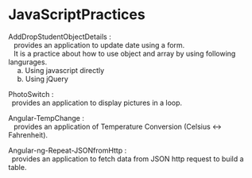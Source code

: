 # JavaScriptPractices

AddDropStudentObjectDetails :<br>
&ensp; provides an application to update date using a form.  
&ensp; It is a practice about how to use object and array by using following langurages.<br>
&emsp; a. Using javascript directly<br>
&emsp; b. Using jQuery <br>  
  
PhotoSwitch :<br>
&ensp;provides an application to display pictures in a loop.<br>

Angular-TempChange :<br>
&ensp;  provides an application of Temperature Conversion (Celsius <-> Fahrenheit).

Angular-ng-Repeat-JSONfromHttp :<br>
&ensp;provides an application to fetch data from JSON http request to build a table.
  
